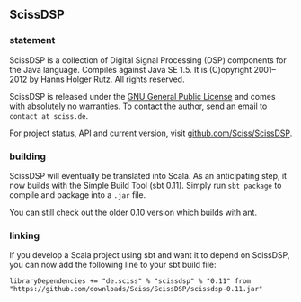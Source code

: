 ## ScissDSP

### statement

ScissDSP is a collection of Digital Signal Processing (DSP) components for the Java language. Compiles against Java SE 1.5. It is (C)opyright 2001–2012 by Hanns Holger Rutz. All rights reserved.

ScissDSP is released under the [GNU General Public License](http://github.com/Sciss/ScissDSP/blob/master/licenses/ScissDSP-License.txt) and comes with absolutely no warranties. To contact the author, send an email to `contact at sciss.de`.

For project status, API and current version, visit [github.com/Sciss/ScissDSP](http://github.com/Sciss/ScissDSP).

### building

ScissDSP will eventually be translated into Scala. As an anticipating step, it now builds with the Simple Build Tool (sbt 0.11). Simply run `sbt package` to compile and package into a `.jar` file.

You can still check out the older 0.10 version which builds with ant.

### linking

If you develop a Scala project using sbt and want it to depend on ScissDSP, you can now add the following line to your sbt build file:

    libraryDependencies += "de.sciss" % "scissdsp" % "0.11" from "https://github.com/downloads/Sciss/ScissDSP/scissdsp-0.11.jar"
